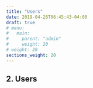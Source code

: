 ```yaml
---
title: "Users"
date: 2019-04-26T06:45:43-04:00
draft: true
# menu:
#   main:
#     parent: "admin"
#     weight: 20
# weight: 20
sections_weight: 20
---
```


## 2. Users
